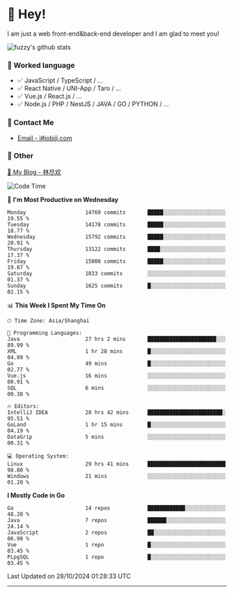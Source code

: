 # 👋 Hey!

I am just a web front-end&back-end developer and I am glad to meet you!

![fuzzy's github stats](https://github-readme-stats.vercel.app/api?username=JaydenForYou&&show_icons=true&&title_color=1abc9c&&icon_color=1abc9c)


### 📝 Worked language

- ✅ JavaScript / TypeScript / ...
- ✅ React Native / UNI-App / Taro / ...
- ✅ Vue.js / React.js / ...
- ✅ Node.js / PHP / NestJS / JAVA / GO / PYTHON / ...

### 📮 Contact Me

- [Email - i#iobiji.com](mailto:i@iobiji.com)


### 🤪 Other

[📌 My Blog - 林尽欢](https://iobiji.com)

<!--START_SECTION:waka-->
![Code Time](http://img.shields.io/badge/Code%20Time-1%2C167%20hrs%201%20min-blue)

📅 **I'm Most Productive on Wednesday** 

```text
Monday                   14769 commits       █████░░░░░░░░░░░░░░░░░░░░   19.55 % 
Tuesday                  14178 commits       █████░░░░░░░░░░░░░░░░░░░░   18.77 % 
Wednesday                15792 commits       █████░░░░░░░░░░░░░░░░░░░░   20.91 % 
Thursday                 13122 commits       ████░░░░░░░░░░░░░░░░░░░░░   17.37 % 
Friday                   15008 commits       █████░░░░░░░░░░░░░░░░░░░░   19.87 % 
Saturday                 1033 commits        ░░░░░░░░░░░░░░░░░░░░░░░░░   01.37 % 
Sunday                   1625 commits        █░░░░░░░░░░░░░░░░░░░░░░░░   02.15 % 
```


📊 **This Week I Spent My Time On** 

```text
🕑︎ Time Zone: Asia/Shanghai

💬 Programming Languages: 
Java                     27 hrs 2 mins       ██████████████████████░░░   89.99 % 
XML                      1 hr 28 mins        █░░░░░░░░░░░░░░░░░░░░░░░░   04.89 % 
Go                       49 mins             █░░░░░░░░░░░░░░░░░░░░░░░░   02.77 % 
Vue.js                   16 mins             ░░░░░░░░░░░░░░░░░░░░░░░░░   00.91 % 
SQL                      6 mins              ░░░░░░░░░░░░░░░░░░░░░░░░░   00.38 % 

🔥 Editors: 
IntelliJ IDEA            28 hrs 42 mins      ████████████████████████░   95.51 % 
GoLand                   1 hr 15 mins        █░░░░░░░░░░░░░░░░░░░░░░░░   04.19 % 
DataGrip                 5 mins              ░░░░░░░░░░░░░░░░░░░░░░░░░   00.31 % 

💻 Operating System: 
Linux                    29 hrs 41 mins      █████████████████████████   98.80 % 
Windows                  21 mins             ░░░░░░░░░░░░░░░░░░░░░░░░░   01.20 % 
```

**I Mostly Code in Go** 

```text
Go                       14 repos            ████████████░░░░░░░░░░░░░   48.28 % 
Java                     7 repos             ██████░░░░░░░░░░░░░░░░░░░   24.14 % 
JavaScript               2 repos             ██░░░░░░░░░░░░░░░░░░░░░░░   06.90 % 
Vue                      1 repo              █░░░░░░░░░░░░░░░░░░░░░░░░   03.45 % 
PLpgSQL                  1 repo              █░░░░░░░░░░░░░░░░░░░░░░░░   03.45 % 
```




 Last Updated on 28/10/2024 01:28:33 UTC
<!--END_SECTION:waka-->
---
